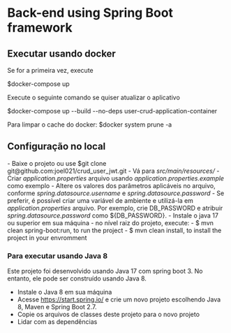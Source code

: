 # Back-end using Spring Boot framework

<h2>Executar usando docker</h2>
Se for a primeira vez, execute

$docker-compose up

Execute o seguinte comando se quiser atualizar o aplicativo

$docker-compose up --build --no-deps user-crud-application-container


Para limpar o cache do docker: $docker system prune -a



<h2>Configuração no local</h2>
- Baixe o projeto ou use $git clone git@github.com:joel021/crud_user_jwt.git
- Vá para <i>src/main/resources/</i>
- Criar <i>application.properties</i> arquivo usando <i> application.properties.example</i> como exemplo
- Altere os valores dos parâmetros aplicáveis ​​no arquivo, conforme <i>spring.datasource.username</i> e <i>spring.datasource.password</i>
- Se preferir, é possível criar uma variável de ambiente e utilizá-la em <i>application.properties</i> arquivo. Por exemplo, crie DB_PASSWORD e atribuir <i>spring.datasource.password</i> como ${DB_PASSWORD}.
- Instale o java 17 ou superior em sua máquina
- no nível raiz do projeto, execute:
    - $ mvn clean spring-boot:run, to run the project
    - $ mvn clean install, to install the project in your envromment

<h3>Para executar usando Java 8</h3>

<p>Este projeto foi desenvolvido usando Java 17 com spring boot 3. No entanto, ele pode ser construído usando Java 8.</p>

- Instale o Java 8 em sua máquina
- Acesse https://start.spring.io/ e crie um novo projeto escolhendo Java 8, Maven e Spring Boot 2.7.
- Copie os arquivos de classes deste projeto para o novo projeto
- Lidar com as dependências
